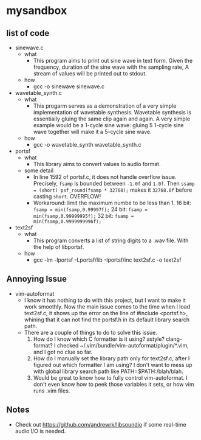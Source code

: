 # mysandbox

## list of code
* sinewave.c
    - what
        * This program aims to print out sine wave in text form.
          Given the frequency, duration of the sine wave with the sampling rate,
          A stream of values will be printed out to stdout.
    - how
        * gcc -o sinewave sinewave.c
* wavetable_synth.c
    - what
        * This progarm serves as a demonstration of a very simple implementation
          of wavetable synthesis. Wavetable synthesis is essentially gluing the 
          same clip again and again. A very simple example would be a 1-cycle
          sine wave: gluing 5 1-cycle sine wave together will make it a 5-cycle
          sine wave.
    - how
        * gcc -o wavetable_synth wavetable_synth.c
* portsf
    - what
        * This library aims to convert values to audio format.
    - some detail
        * In line 1592 of portsf.c, it does not handle overflow issue.
          Precisely, ```fsamp``` is bounded between ```-1.0f``` and ```1.0f```.
          Then ```ssamp = (short) psf_round(fsamp * 32768);``` makes it ```32768.0f```
          before casting ```short```. OVERFLOW!
        * Workaround: limit the maximum numbe to be less than 1.
          16 bit: ```fsamp = min(fsamp,0.99997f);```
          24 bit: ```fsamp = min(fsamp,0.99999995f);```
          32 bit: ```fsamp = min(fsamp,0.9999999996f);```
* text2sf
    - what
        * This program converts a list of string digits to a .wav file.
          With the help of libportsf.
    - how
        * gcc -lm -lportsf -Lportsf/lib -Iportsf/inc text2sf.c -o text2sf

## Annoying Issue
* vim-autoformat
    - I know it has nothing to do with this project, but I want to make it work
      smoothly. Now the main issue comes to the time when I load text2sf.c, it
      shows up the error on the line of #include <portsf.h>, whining that it
      can not find the portsf.h in its default library search path.
    - There are a couple of things to do to solve this issue.
        1. How do I know which C formatter is it using? astyle? clang-format?
           I checked ~/.vim/bundle/vim-autoformat/plugin/*.vim, and I got no
           clue so far.
        2. How do I manually set the library path only for text2sf.c, after I
           figured out which formatter I am using? I don't want to mess up with
           global library search path like PATH=$PATH:/blah/blah.
        3. Would be great to know how to fully control vim-autoformat. I don't
           even know how to peek those variables it sets, or how vim runs .vim
           files.

## Notes
* Check out https://github.com/andrewrk/libsoundio if some real-time audio I/O
  is needed.

